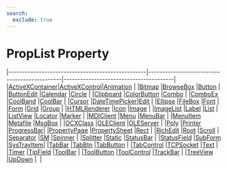 ```yaml
---
search:
  exclude: true
---
```


<h1 class="heading"><span class="name">PropList Property</span></h1>

|--------------------------------------------------|----------------------------------------------|----------------------------------------|
|[ActiveXContainer](../objects/activexcontainer.md)|[ActiveXControl](../objects/activexcontrol.md)|[Animation](../objects/animation.md)    |
|[Bitmap](../objects/bitmap.md)                    |[BrowseBox](../objects/browsebox.md)          |[Button](../objects/button.md)          |
|[ButtonEdit](../objects/buttonedit.md)            |[Calendar](../objects/calendar.md)            |[Circle](../objects/circle.md)          |
|[Clipboard](../objects/clipboard.md)              |[ColorButton](../objects/colorbutton.md)      |[Combo](../objects/combo.md)            |
|[ComboEx](../objects/comboex.md)                  |[CoolBand](../objects/coolband.md)            |[CoolBar](../objects/coolbar.md)        |
|[Cursor](../objects/cursor.md)                    |[DateTimePicker](../objects/datetimepicker.md)|[Edit](../objects/edit.md)              |
|[Ellipse](../objects/ellipse.md)                  |[FileBox](../objects/filebox.md)              |[Font](../objects/font.md)              |
|[Form](../objects/form.md)                        |[Grid](../objects/grid.md)                    |[Group](../objects/group.md)            |
|[HTMLRenderer](../objects/htmlrenderer.md)        |[Icon](../objects/icon.md)                    |[Image](../objects/image.md)            |
|[ImageList](../objects/imagelist.md)              |[Label](../objects/label.md)                  |[List](../objects/list.md)              |
|[ListView](../objects/listview.md)                |[Locator](../objects/locator.md)              |[Marker](../objects/marker.md)          |
|[MDIClient](../objects/mdiclient.md)              |[Menu](../objects/menu.md)                    |[MenuBar](../objects/menubar.md)        |
|[MenuItem](../objects/menuitem.md)                |[Metafile](../objects/metafile.md)            |[MsgBox](../objects/msgbox.md)          |
|[OCXClass](../objects/ocxclass.md)                |[OLEClient](../objects/oleclient.md)          |[OLEServer](../objects/oleserver.md)    |
|[Poly](../objects/poly.md)                        |[Printer](../objects/printer.md)              |[ProgressBar](../objects/progressbar.md)|
|[PropertyPage](../objects/propertypage.md)        |[PropertySheet](../objects/propertysheet.md)  |[Rect](../objects/rect.md)              |
|[RichEdit](../objects/richedit.md)                |[Root](../objects/root.md)                    |[Scroll](../objects/scroll.md)          |
|[Separator](../objects/separator.md)              |[SM](../objects/sm.md)                        |[Spinner](../objects/spinner.md)        |
|[Splitter](../objects/splitter.md)                |[Static](../objects/static.md)                |[StatusBar](../objects/statusbar.md)    |
|[StatusField](../objects/statusfield.md)          |[SubForm](../objects/subform.md)              |[SysTrayItem](../objects/systrayitem.md)|
|[TabBar](../objects/tabbar.md)                    |[TabBtn](../objects/tabbtn.md)                |[TabButton](../objects/tabbutton.md)    |
|[TabControl](../objects/tabcontrol.md)            |[TCPSocket](../objects/tcpsocket.md)          |[Text](../objects/text.md)              |
|[Timer](../objects/timer.md)                      |[TipField](../objects/tipfield.md)            |[ToolBar](../objects/toolbar.md)        |
|[ToolButton](../objects/toolbutton.md)            |[ToolControl](../objects/toolcontrol.md)      |[TrackBar](../objects/trackbar.md)      |
|[TreeView](../objects/treeview.md)                |[UpDown](../objects/updown.md)                |&nbsp;                                  |
